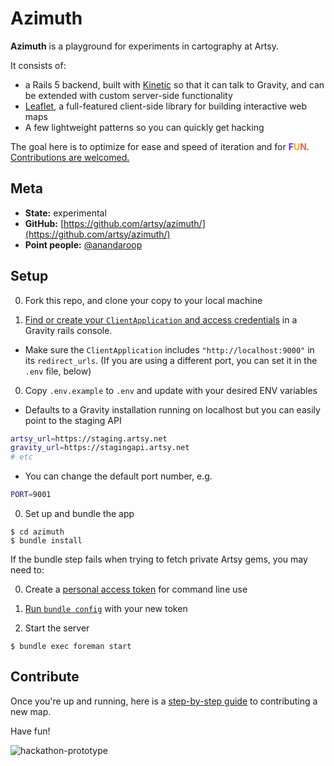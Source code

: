 Azimuth
===

**Azimuth** is a playground for experiments in cartography at Artsy.

It consists of:

* a Rails 5 backend, built with [Kinetic](https://github.com/artsy/kinetic) so that it can talk to Gravity, and can be extended with custom server-side functionality
* [Leaflet](http://leafletjs.com), a full-featured client-side library for building interactive web maps
* A few lightweight patterns so you can quickly get hacking

The goal here is to optimize for ease and speed of iteration and for **<span style="color:#6e1fff">F</span><span style="color:#f1af1b">U</span><span style="color:#f7625a">N</span>**. [Contributions are welcomed.](docs/00_how_to_contribute.md)

## Meta

* __State:__ experimental
* __GitHub:__ [https://github.com/artsy/azimuth/](https://github.com/artsy/azimuth/)
* __Point people:__ [@anandaroop](https://github.com/anandaroop)

## Setup

0. Fork this repo, and clone your copy to your local machine

0. [Find or create your `ClientApplication` and access credentials](https://github.com/artsy/gravity/blob/master/doc/ApiAuthentication.md#get-an-application-key) in a Gravity rails console.

  * Make sure the `ClientApplication` includes `"http://localhost:9000"` in its `redirect_urls`. (If you are using a different port, you can set it in the `.env` file, below)

0. Copy `.env.example` to `.env` and update with your desired ENV variables

  * Defaults to a Gravity installation running on localhost but you can easily point to the staging API

  ~~~sh
  artsy_url=https://staging.artsy.net
  gravity_url=https://stagingapi.artsy.net
  # etc
  ~~~

  * You can change the default port number, e.g.

  ~~~sh
  PORT=9001
  ~~~

0. Set up and bundle the app

  ~~~
  $ cd azimuth
  $ bundle install
  ~~~

  If the bundle step fails when trying to fetch private Artsy gems, you may need to:

  0. Create a [personal access token](https://help.github.com/articles/creating-an-access-token-for-command-line-use/) for command line use
  0. [Run `bundle config`](https://gist.github.com/sebboh/f1dfe4f096746c45f3e9ea06a09743a0) with your new token

0. Start the server

  ~~~
  $ bundle exec foreman start
  ~~~

## Contribute

Once you're up and running, here is a [step-by-step guide](docs/00_how_to_contribute.md) to contributing a new map.

Have fun!

![hackathon-prototype](https://cloud.githubusercontent.com/assets/140521/17833420/d2126a0e-66ea-11e6-8435-43214e422675.png)

